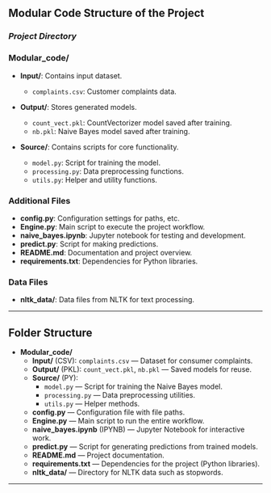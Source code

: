 ## Modular Code Structure of the Project

### *Project Directory*

### Modular_code/
- **Input/**: Contains input dataset.
  - `complaints.csv`: Customer complaints data.
  
- **Output/**: Stores generated models.
  - `count_vect.pkl`: CountVectorizer model saved after training.
  - `nb.pkl`: Naive Bayes model saved after training.
  
- **Source/**: Contains scripts for core functionality.
  - `model.py`: Script for training the model.
  - `processing.py`: Data preprocessing functions.
  - `utils.py`: Helper and utility functions.
  
### Additional Files
- **config.py**: Configuration settings for paths, etc.
- **Engine.py**: Main script to execute the project workflow.
- **naive_bayes.ipynb**: Jupyter notebook for testing and development.
- **predict.py**: Script for making predictions.
- **README.md**: Documentation and project overview.
- **requirements.txt**: Dependencies for Python libraries.
  
### Data Files
- **nltk_data/**: Data files from NLTK for text processing.

---------------------------------------------------------------

## Folder Structure

- **Modular_code/**
  - **Input/** (CSV): `complaints.csv` — Dataset for consumer complaints.
  - **Output/** (PKL): `count_vect.pkl`, `nb.pkl` — Saved models for reuse.
  - **Source/** (PY):
    - `model.py` — Script for training the Naive Bayes model.
    - `processing.py` — Data preprocessing utilities.
    - `utils.py` — Helper methods.
  - **config.py** — Configuration file with file paths.
  - **Engine.py** — Main script to run the entire workflow.
  - **naive_bayes.ipynb** (IPYNB) — Jupyter Notebook for interactive work.
  - **predict.py** — Script for generating predictions from trained models.
  - **README.md** — Project documentation.
  - **requirements.txt** — Dependencies for the project (Python libraries).
  - **nltk_data/** — Directory for NLTK data such as stopwords.

---------------------------------------------------------------
